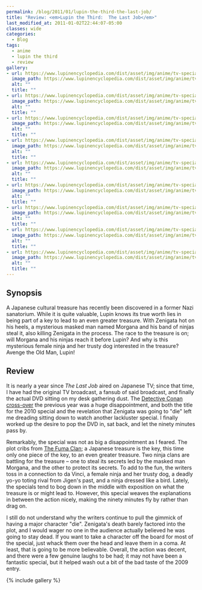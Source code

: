 ```yaml
---
permalink: /blog/2011/01/lupin-the-third-the-last-job/
title: "Review: <em>Lupin the Third:  The Last Job</em>"
last_modified_at: 2011-01-02T22:44:07-05:00
classes: wide
categories:
  - Blog
tags:
  - anime
  - lupin the third
  - review
gallery:
- url: https://www.lupinencyclopedia.com/dist/asset/img/anime/tv-specials/the-last-job/media/lupin_2010_mainichi_1.jpg
  image_path: https://www.lupinencyclopedia.com/dist/asset/img/anime/tv-specials/the-last-job/media/lupin_2010_mainichi_1.jpg
  alt: ""
  title: ""
- url: https://www.lupinencyclopedia.com/dist/asset/img/anime/tv-specials/the-last-job/media/lupin_2010_mainichi_2.jpg
  image_path: https://www.lupinencyclopedia.com/dist/asset/img/anime/tv-specials/the-last-job/media/lupin_2010_mainichi_2.jpg
  alt: ""
  title: ""
- url: https://www.lupinencyclopedia.com/dist/asset/img/anime/tv-specials/the-last-job/media/lupin_2010_mainichi_3.jpg
  image_path: https://www.lupinencyclopedia.com/dist/asset/img/anime/tv-specials/the-last-job/media/lupin_2010_mainichi_3.jpg
  alt: ""
  title: ""
- url: https://www.lupinencyclopedia.com/dist/asset/img/anime/tv-specials/the-last-job/media/lupin_2010_mainichi_4.jpg
  image_path: https://www.lupinencyclopedia.com/dist/asset/img/anime/tv-specials/the-last-job/media/lupin_2010_mainichi_4.jpg
  alt: ""
  title: ""
- url: https://www.lupinencyclopedia.com/dist/asset/img/anime/tv-specials/the-last-job/media/lupin_2010_mainichi_5.jpg
  image_path: https://www.lupinencyclopedia.com/dist/asset/img/anime/tv-specials/the-last-job/media/lupin_2010_mainichi_5.jpg
  alt: ""
  title: ""
- url: https://www.lupinencyclopedia.com/dist/asset/img/anime/tv-specials/the-last-job/media/lupin_2010_mainichi_6.jpg
  image_path: https://www.lupinencyclopedia.com/dist/asset/img/anime/tv-specials/the-last-job/media/lupin_2010_mainichi_6.jpg
  alt: ""
  title: ""
- url: https://www.lupinencyclopedia.com/dist/asset/img/anime/tv-specials/the-last-job/media/lupin_2010_mainichi_7.jpg
  image_path: https://www.lupinencyclopedia.com/dist/asset/img/anime/tv-specials/the-last-job/media/lupin_2010_mainichi_7.jpg
  alt: ""
  title: ""
- url: https://www.lupinencyclopedia.com/dist/asset/img/anime/tv-specials/the-last-job/media/lupin_2010_mainichi_8.jpg
  image_path: https://www.lupinencyclopedia.com/dist/asset/img/anime/tv-specials/the-last-job/media/lupin_2010_mainichi_8.jpg
  alt: ""
  title: ""
- url: https://www.lupinencyclopedia.com/dist/asset/img/anime/tv-specials/the-last-job/media/lupin_2010_mainichi_9.jpg
  image_path: https://www.lupinencyclopedia.com/dist/asset/img/anime/tv-specials/the-last-job/media/lupin_2010_mainichi_9.jpg
  alt: ""
  title: ""
---
```


## Synopsis
A Japanese cultural treasure has recently been discovered in a former Nazi sanatorium. While it is quite valuable, Lupin
knows its true worth lies in being part of a key to lead to an even greater treasure. With Zenigata hot on his heels, a
mysterious masked man named Morgana and his band of ninjas steal it, also killing Zenigata in the process. The race to
the treasure is on; will Morgana and his ninjas reach it before Lupin? And why is this mysterious female ninja and her
trusty dog interested in the treasure? Avenge the Old Man, Lupin!

## Review
It is nearly a year since _The Last Job_ aired on Japanese TV; since that time, I have had the original TV broadcast, a
fansub of said broadcast, and finally the actual DVD sitting on my desk gathering dust. The [Detective Conan cross-over](https://www.lupinencyclopedia.com/anime/tv-specials/lupin-iii-vs-detective-conan)
the previous year was a huge disappointment, and both the title for the 2010 special and the revelation that Zenigata was
going to &quot;die&quot; left me dreading sitting down to watch another lackluster special. I finally worked up the desire
to pop the DVD in, sat back, and let the ninety minutes pass by.

Remarkably, the special was not as big a disappointment as I feared. The plot cribs from [The Fuma Clan](https://www.lupinencyclopedia.com/anime/original-video-animation/plot-of-the-fuma-clan);
a Japanese treasure is the key, this time only one piece of the key, to an even greater treasure. Two ninja clans are
battling for the treasure &ndash; one to steal its secrets led by the masked man Morgana, and the other to protect its
secrets. To add to the fun, the writers toss in a connection to da Vinci, a female ninja and her trusty dog, a deadly
yo-yo toting rival from Jigen's past, and a ninja dressed like a bird. Lately, the specials tend to bog down in the middle
with exposition on what the treasure is or might lead to. However, this special weaves the explanations in between the
action nicely, making the ninety minutes fly by rather than drag on.

I still do not understand why the writers continue to pull the gimmick of having a major character &quot;die&quot;.
Zenigata's death barely factored into the plot, and I would wager no one in the audience actually believed he was going
to stay dead. If you want to take a character off the board for most of the special, just whack them over the head and
leave them in a coma. At least, that is going to be more believable. Overall, the action was decent, and there were a
few genuine laughs to be had; it may not have been a fantastic special, but it helped wash out a bit of the bad taste of
the 2009 entry.

{% include gallery %}